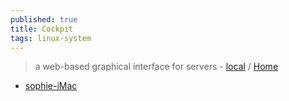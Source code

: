 ```yaml
---
published: true
title: Cockpit
tags: linux-system
---
```

> a web-based graphical interface for servers - [local](http://localhost:9090) / [Home](https://cockpit-project.org/)

- [sophie-iMac](https://sophie-imac:9090/)